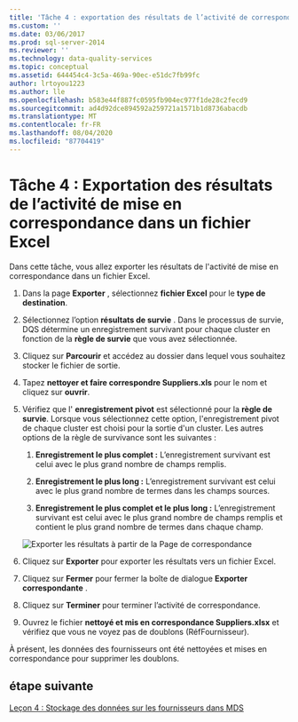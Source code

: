 ```yaml
---
title: 'Tâche 4 : exportation des résultats de l’activité de correspondance dans un fichier Excel | Microsoft Docs'
ms.custom: ''
ms.date: 03/06/2017
ms.prod: sql-server-2014
ms.reviewer: ''
ms.technology: data-quality-services
ms.topic: conceptual
ms.assetid: 644454c4-3c5a-469a-90ec-e51dc7fb99fc
author: lrtoyou1223
ms.author: lle
ms.openlocfilehash: b583e44f887fc0595fb904ec977f1de28c2fecd9
ms.sourcegitcommit: ad4d92dce894592a259721a1571b1d8736abacdb
ms.translationtype: MT
ms.contentlocale: fr-FR
ms.lasthandoff: 08/04/2020
ms.locfileid: "87704419"
---
```

# <a name="task-4-exporting-the-results-from-matching-activity-to-an-excel-file"></a>Tâche 4 : Exportation des résultats de l’activité de mise en correspondance dans un fichier Excel
  Dans cette tâche, vous allez exporter les résultats de l'activité de mise en correspondance dans un fichier Excel.

1.  Dans la page **Exporter** , sélectionnez **fichier Excel** pour le **type de destination**.

2.  Sélectionnez l’option **résultats de survie** . Dans le processus de survie, DQS détermine un enregistrement survivant pour chaque cluster en fonction de la **règle de survie** que vous avez sélectionnée.

3.  Cliquez sur **Parcourir** et accédez au dossier dans lequel vous souhaitez stocker le fichier de sortie.

4.  Tapez **nettoyer et faire correspondre Suppliers.xls** pour le nom et cliquez sur **ouvrir**.

5.  Vérifiez que l' **enregistrement pivot** est sélectionné pour la **règle de survie**. Lorsque vous sélectionnez cette option, l'enregistrement pivot de chaque cluster est choisi pour la sortie d'un cluster. Les autres options de la règle de survivance sont les suivantes :

    1.  **Enregistrement le plus complet :** L’enregistrement survivant est celui avec le plus grand nombre de champs remplis.

    2.  **Enregistrement le plus long :** L’enregistrement survivant est celui avec le plus grand nombre de termes dans les champs sources.

    3.  **Enregistrement le plus complet et le plus long :** L’enregistrement survivant est celui avec le plus grand nombre de champs remplis et contient le plus grand nombre de termes dans chaque champ.

     ![Exporter les résultats à partir de la Page de correspondance](../../2014/tutorials/media/et-exportingtheresultsfrommatoanexcelfile.jpg "Exporter les résultats à partir de la Page de correspondance")

6.  Cliquez sur **Exporter** pour exporter les résultats vers un fichier Excel.

7.  Cliquez sur **Fermer** pour fermer la boîte de dialogue **Exporter correspondante** .

8.  Cliquez sur **Terminer** pour terminer l’activité de correspondance.

9. Ouvrez le fichier **nettoyé et mis en correspondance Suppliers.xlsx** et vérifiez que vous ne voyez pas de doublons (RéfFournisseur).

 À présent, les données des fournisseurs ont été nettoyées et mises en correspondance pour supprimer les doublons.

## <a name="next-step"></a>étape suivante
 [Leçon 4 : Stockage des données sur les fournisseurs dans MDS](../../2014/tutorials/lesson-4-storing-supplier-data-in-mds.md)


